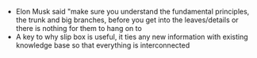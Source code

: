 - Elon Musk said "make sure you understand the fundamental principles, the trunk and big branches, before you get into the leaves/details or there is nothing for them to hang on to
- A key to why slip box is useful, it ties any new information with existing knowledge base so that everything is interconnected